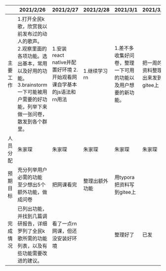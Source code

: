 |          | 2021/2/26                                                    | 2021/2/27                                                    | 2021/2/28      | 2021/3/1                                                     | 2021/3/2                        | 2021/3/3 | 2021/3/4 |
| -------- | ------------------------------------------------------------ | ------------------------------------------------------------ | -------------- | ------------------------------------------------------------ | ------------------------------- | -------- | -------- |
| 主要工作 | 1.打开全民k歌，欣赏我以前发布过的动人的歌声。     2.观察里面的各项功能。选出基本，常用以及好用的功能。     3.brainstorm一下可能被用户需要的好功能，列举下来做一张问卷，散发到各个群里。 | 1.安装react native并配置好环境     2.开始观看网课自学基本的js语法和rn用法 | 1.继续学习rn   | 1.差不多收集好问卷，整理一下可用的功能以及用户想要的新功能。 | 把一周的资料整理出来发到gitee上 |          |          |
| 人员分配 | 朱家琛                                                       | 朱家琛                                                       | 朱家琛         | 朱家琛                                                       | 朱家琛                          | 朱家琛   |          |
| 预期目标 | 充分列举用户必需的功能     至少想出5个额外功能，做成问卷     | 把网课看完                                                   | 整理出额外功能 | 用typora把资料写到gitee上                                    |                                 |          |          |
| 完成情况 |            已列出功能，并找到几篇调研报告，详细罗列了全民k歌所需的功能列表，以及有些功能需要改进的建议。                                                  |                                  看了一点rn网课，但还没安装好环境                            |                |                整理好了                                              |    已发                             |          |          |
